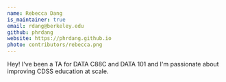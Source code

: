 ```yaml
---
name: Rebecca Dang
is_maintainer: true
email: rdang@berkeley.edu
github: phrdang
website: https://phrdang.github.io
photo: contributors/rebecca.png
---
```


Hey! I've been a TA for DATA C88C and DATA 101 and I'm passionate about improving CDSS education at scale.
